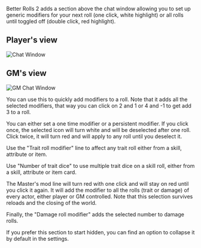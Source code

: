 Better Rolls 2 adds a section above the chat window allowing you to set up generic modifiers for your next roll (one click, white highlight) or all rolls until toggled off (double click, red highlight).

## Player's view

![Chat Window](https://github.com/javierriveracastro/betteroll-swade/blob/version_2/docs/img/chat_modifiers.png?raw=true)

## GM's view

![GM Chat Window](https://github.com/javierriveracastro/betteroll-swade/blob/version_2/docs/img/chat_modifiers_gm.png?raw=true)

You can use this to quickly add modifiers to a roll. Note that it adds all the selected modifiers, that way you can click on 2 and 1 or 4 and -1 to get add 3 to a roll.

You can either set a one time modifier or a persistent modifier. If you click once, the selected icon will turn white and will be deselected after one roll. Click twice, it will turn red and will apply to any roll until you deselect it.

Use the "Trait roll modifier" line to affect any trait roll either from a skill, attribute or item.

Use "Number of trait dice" to use multiple trait dice on a skill roll, either from a skill, attribute or item card.

The Master's mod line will turn red with one click and will stay on red until you click it again. It will add the modifier to all the rolls (trait or damage) of every actor, either player or GM controlled. Note that this selection survives reloads and the closing of the world.

Finally, the "Damage roll modifier" adds the selected number to damage rolls.

If you prefer this section to start hidden, you can find an option to collapse it by default in the settings.